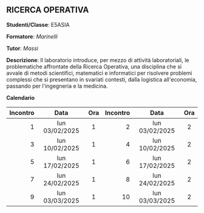 ## RICERCA OPERATIVA

**Studenti/Classe**: E5ASIA

**Formatore**: *Marinelli*

**Tutor**: *Massi*

**Descrizione**: Il laboratorio introduce, per mezzo di attività laboratoriali, le problematiche affrontate della Ricerca Operativa, una disciplina che si avvale di metodi scientifici, matematici e informatici per risolvere problemi complessi che si presentano in svariati contesti, dalla logistica all'economia, passando per l'ingegneria e la medicina.

**Calendario**

| Incontro | Data | Ora | Incontro | Data | Ora |
|--:|:-:|:-:|--:|:-:|:-:|
|1|lun 03/02/2025 |1|2|lun 03/02/2025 |2|
|3|lun 10/02/2025 |1|4|lun 10/02/2025 |2|
|5|lun 17/02/2025 |1|6|lun 17/02/2025 |2|
|7|lun 24/02/2025 |1|8|lun 24/02/2025 |2|
|9|lun 03/03/2025 |1|10|lun 03/03/2025 |2|


